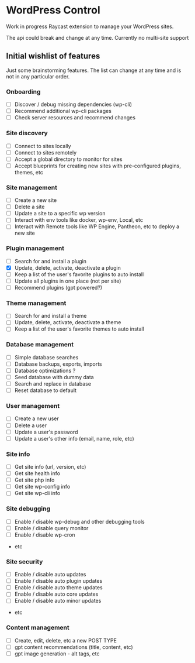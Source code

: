 # WordPress Control

Work in progress Raycast extension to manage your WordPress sites.

The api could break and change at any time. Currently no multi-site support

## Initial wishlist of features

Just some brainstorming features. The list can change at any time and is not in any particular order.

### Onboarding
- [ ] Discover / debug missing dependencies (wp-cli)
- [ ] Recommend additional wp-cli packages
- [ ] Check server resources and recommend changes

### Site discovery
- [ ] Connect to sites locally
- [ ] Connect to sites remotely
- [ ] Accept a global directory to monitor for sites
- [ ] Accept blueprints for creating new sites with pre-configured plugins, themes, etc

### Site management
- [ ] Create a new site
- [ ] Delete a site
- [ ] Update a site to a specific wp version
- [ ] Interact with env tools like docker, wp-env, Local, etc
- [ ] Interact with Remote tools like WP Engine, Pantheon, etc to deploy a new site

### Plugin management
- [ ] Search for and install a plugin
- [x] Update, delete, activate, deactivate a plugin
- [ ] Keep a list of the user's favorite plugins to auto install
- [ ] Update all plugins in one place (not per site)
- [ ] Recommend plugins (gpt powered?)

### Theme management
- [ ] Search for and install a theme
- [ ] Update, delete, activate, deactivate a theme
- [ ] Keep a list of the user's favorite themes to auto install

### Database management
- [ ] Simple database searches
- [ ] Database backups, exports, imports
- [ ] Database optimizations ?
- [ ] Seed database with dummy data
- [ ] Search and replace in database
- [ ] Reset database to default

### User management
- [ ] Create a new user
- [ ] Delete a user
- [ ] Update a user's password
- [ ] Update a user's other info (email, name, role, etc)

### Site info
- [ ] Get site info (url, version, etc)
- [ ] Get site health info
- [ ] Get site php info
- [ ] Get site wp-config info
- [ ] Get site wp-cli info

### Site debugging
- [ ] Enable / disable wp-debug and other debugging tools
- [ ] Enable / disable query monitor
- [ ] Enable / disable wp-cron
- etc

### Site security
- [ ] Enable / disable auto updates
- [ ] Enable / disable auto plugin updates
- [ ] Enable / disable auto theme updates
- [ ] Enable / disable auto core updates
- [ ] Enable / disable auto minor updates
- etc

### Content management
- [ ] Create, edit, delete, etc a new POST TYPE
- [ ] gpt content recommendations (title, content, etc)
- [ ] gpt image generation - alt tags, etc
